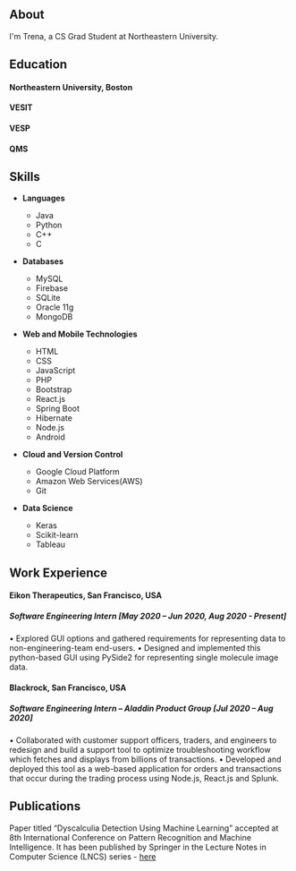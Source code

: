 ## About

I'm Trena, a CS Grad Student at Northeastern University.


## Education

#### Northeastern University, Boston 


#### VESIT


#### VESP


#### QMS



## Skills

- **Languages**
  - Java
  - Python
  - C++
  - C
  
- **Databases**
  - MySQL
  - Firebase
  - SQLite
  - Oracle 11g
  - MongoDB
  
- **Web and Mobile Technologies**
  - HTML
  - CSS
  - JavaScript
  - PHP
  - Bootstrap
  - React.js
  - Spring Boot
  - Hibernate
  - Node.js
  - Android

- **Cloud and Version Control**
  - Google Cloud Platform
  - Amazon Web Services(AWS)
  - Git
  
- **Data Science**
  - Keras
  - Scikit-learn
  - Tableau  


## Work Experience

#### Eikon Therapeutics, San Francisco, USA                                                                 
##### Software Engineering Intern                                                                                                       [May 2020 – Jun 2020, Aug 2020 - Present]
•	Explored GUI options and gathered requirements for representing data to non-engineering-team end-users.
•	Designed and implemented this python-based GUI using PySide2 for representing single molecule image data.

#### Blackrock, San Francisco, USA 
##### Software Engineering Intern – Aladdin Product Group                                                                                                   [Jul 2020 – Aug 2020]
•	Collaborated with customer support officers, traders, and engineers to redesign and build a support tool to optimize troubleshooting workflow which fetches and displays from billions of transactions.
•	Developed and deployed this tool as a web-based application for orders and transactions that occur during the trading process using Node.js, React.js and Splunk. 


## Publications

Paper titled “Dyscalculia Detection Using Machine Learning” accepted at 8th International Conference on Pattern Recognition and
Machine Intelligence. It has been published by Springer in the Lecture Notes in Computer Science (LNCS) series -
[here](https://doi.org/10.1007/978-3-030-34869-4_13)
